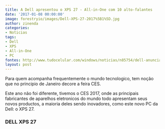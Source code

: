 ```yaml
---
title: A Dell apresentou o XPS 27 - All-in-One com 10 alto-falantes
date: '2017-01-08 00:00:00'
image: forestryio/images/Dell-XPS-27-2017%5B1%5D.jpg
author: zinenda
categories:
- Noticias
tags:
- Dell
- XPS
- All-in-One
- PC
fontes: http://www.tudocelular.com/windows/noticias/n85754/dell-anuncia-pc-all-in-one-xps-27.html
layout: post
---
```

Para quem acompanha frequentemente o mundo tecnologico, tem noção que no principio de Janeiro decore a feira CES.

Este ano não foi diferente, tivemos o CES 2017, onde as principais fabricantes de aparelhos eletronicos do mundo todo apresentam seus novos productos, a maioria deles sendo inovadores, como este novo PC da Dell: o XPS 27.

### DELL XPS 27